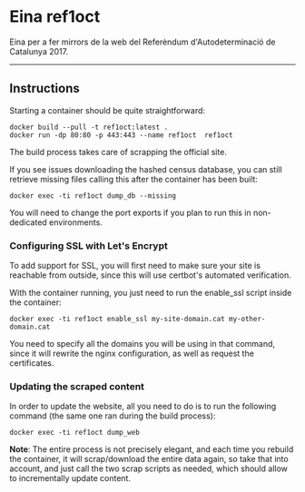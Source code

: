 # Eina ref1oct
Eina per a fer mirrors de la web del Referèndum d'Autodeterminació de
Catalunya 2017.

---

## Instructions

Starting a container should be quite straightforward:

```
docker build --pull -t ref1oct:latest .
docker run -dp 80:80 -p 443:443 --name ref1oct  ref1oct
```

The build process takes care of scrapping the official site.

If you see issues downloading the hashed census database, you can
still retrieve missing files calling this after the container has been
built:

```
docker exec -ti ref1oct dump_db --missing
```

You will need to change the port exports if you plan to run this in
non-dedicated environments.


### Configuring SSL with Let's Encrypt

To add support for SSL, you will first need to make sure your site is reachable
from outside, since this will use certbot's automated verification.

With the container running, you just need to run the enable_ssl script
inside the container:

```
docker exec -ti ref1oct enable_ssl my-site-domain.cat my-other-domain.cat
```

You need to specify all the domains you will be using in that command, since
it will rewrite the nginx configuration, as well as request the certificates.


### Updating the scraped content

In order to update the website, all you need to do is to run the
following command (the same one ran during the build process):

```
docker exec -ti ref1oct dump_web
```


**Note**: The entire process is not precisely elegant, and each time you
rebuild the container, it will scrap/download the entire data again, so
take that into account, and just call the two scrap scripts as needed, which
should allow to incrementally update content.

